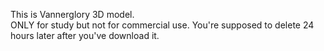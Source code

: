 This is Vannerglory 3D model.<br>
ONLY for study but not for commercial use.
You're supposed to delete 24 hours later after you've download it.
